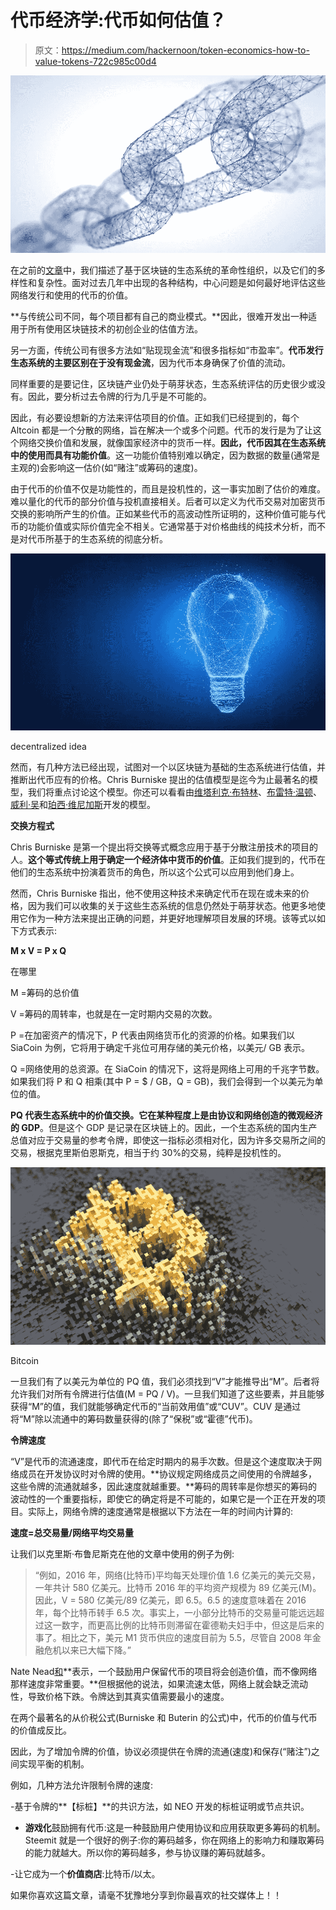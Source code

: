 # 代币经济学:代币如何估值？

> 原文：<https://medium.com/hackernoon/token-economics-how-to-value-tokens-722c985c00d4>

![](img/6f1ae766d4b673a00c8aba14d42aff39.png)

在之前的[文章](https://www.blockchains-expert.com/en/decoding-a-revolutionary-business-model/)中，我们描述了基于区块链的生态系统的革命性组织，以及它们的多样性和复杂性。面对过去几年中出现的各种结构，中心问题是如何最好地评估这些网络发行和使用的代币的价值。

**与传统公司不同，每个项目都有自己的商业模式。**因此，很难开发出一种适用于所有使用区块链技术的初创企业的估值方法。

另一方面，传统公司有很多方法如“贴现现金流”和很多指标如“市盈率”。**代币发行生态系统的主要区别在于没有现金流**，因为代币本身确保了价值的流动。

同样重要的是要记住，区块链产业仍处于萌芽状态，生态系统评估的历史很少或没有。因此，要分析过去令牌的行为几乎是不可能的。

因此，有必要设想新的方法来评估项目的价值。正如我们已经提到的，每个 Altcoin 都是一个分散的网络，旨在解决一个或多个问题。代币的发行是为了让这个网络交换价值和发展，就像国家经济中的货币一样。**因此，代币因其在生态系统中的使用而具有功能价值**。这一功能价值特别难以确定，因为数据的数量(通常是主观的)会影响这一估价(如“赌注”或筹码的速度)。

由于代币的价值不仅是功能性的，而且是投机性的，这一事实加剧了估价的难度。难以量化的代币的部分价值与投机直接相关。后者可以定义为代币交易对加密货币交换的影响所产生的价值。正如某些代币的高波动性所证明的，这种价值可能与代币的功能价值或实际价值完全不相关。它通常基于对价格曲线的纯技术分析，而不是对代币所基于的生态系统的彻底分析。

![](img/b776213898a08d0d7dd5ce62c601cf1f.png)

decentralized idea

然而，有几种方法已经出现，试图对一个以区块链为基础的生态系统进行估值，并推断出代币应有的价格。Chris Burniske 提出的估值模型是迄今为止最著名的模型，我们将重点讨论这个模型。你还可以看看由[维塔利克·布特林](https://vitalik.ca/general/2017/10/17/moe.html)、[布雷特·温顿](/@wintonARK/how-to-value-a-crypto-asset-a-model-e0548e9b6e4e)、[威利·吴](https://www.forbes.com/sites/wwoo/2017/09/29/is-bitcoin-in-a-bubble-check-the-nvt-ratio/#3d9dd30f6a23)和[珀西·维尼加斯](/@economymonitor/how-does-cryptocurrency-gain-value-d8f2700f7e77)开发的模型。

**交换方程式**

Chris Burniske 是第一个提出将交换等式概念应用于基于分散注册技术的项目的人。**这个等式传统上用于确定一个经济体中货币的价值**。正如我们提到的，代币在他们的生态系统中扮演着货币的角色，所以这个公式可以应用到他们身上。

然而，Chris Burniske 指出，他不使用这种技术来确定代币在现在或未来的价格，因为我们可以收集的关于这些生态系统的信息仍然处于萌芽状态。他更多地使用它作为一种方法来提出正确的问题，并更好地理解项目发展的环境。该等式以如下方式表示:

**M x V = P x Q**

在哪里

M =筹码的总价值

V =筹码的周转率，也就是在一定时期内交易的次数。

P =在加密资产的情况下，P 代表由网络货币化的资源的价格。如果我们以 SiaCoin 为例，它将用于确定千兆位可用存储的美元价格，以美元/ GB 表示。

Q =网络使用的总资源。在 SiaCoin 的情况下，这将是网络上可用的千兆字节数。如果我们将 P 和 Q 相乘(其中 P = $ / GB，Q = GB)，我们会得到一个以美元为单位的值。

**PQ 代表生态系统中的价值交换。它在某种程度上是由协议和网络创造的微观经济的 GDP**。但是这个 GDP 是记录在区块链上的。因此，一个生态系统的国内生产总值对应于交易量的参考令牌，即使这一指标必须相对化，因为许多交易所之间的交易，根据克里斯伯恩斯克，相当于约 30%的交易，纯粹是投机性的。

![](img/8826c1e9665057c217760a2331eb44aa.png)

Bitcoin

一旦我们有了以美元为单位的 PQ 值，我们必须找到“V”才能推导出“M”。后者将允许我们对所有令牌进行估值(M = PQ / V)。一旦我们知道了这些要素，并且能够获得“M”的值，我们就能够确定代币的“当前效用值”或“CUV”。CUV 是通过将“M”除以流通中的筹码数量获得的(除了“保税”或“霍德”代币)。

**令牌速度**

“V”是代币的流通速度，即代币在给定时期内的易手次数。但是这个速度取决于网络成员在开发协议时对令牌的使用。**协议规定网络成员之间使用的令牌越多，这些令牌的流通就越多，因此速度就越重要。**筹码的周转率是你想买的筹码的波动性的一个重要指标，即使它的确定将是不可能的，如果它是一个正在开发的项目。实际上，网络令牌的速度通常是根据以下方法在一年的时间内计算的:

**速度=总交易量/网络平均交易量**

让我们以克里斯·布鲁尼斯克在他的文章中使用的例子为例:

> “例如，2016 年，网络(比特币)平均每天处理价值 1.6 亿美元的美元交易，一年共计 580 亿美元。比特币 2016 年的平均资产规模为 89 亿美元(M)。因此，V = 580 亿美元/89 亿美元，即 6.5。6.5 的速度意味着在 2016 年，每个比特币转手 6.5 次。事实上，一小部分比特币的交易量可能远远超过这一数字，而更高比例的比特币则滞留在霍德勒夫妇手中，但这是后来的事了。相比之下，美元 M1 货币供应的速度目前为 5.5，尽管自 2008 年金融危机以来已大幅下降。”

Nate Nead[和](https://investmentbank.com/token-velocity/)**表示，一个鼓励用户保留代币的项目将会创造价值，而不像网络那样速度非常重要。**但根据他的说法，如果流速太低，网络上就会缺乏流动性，导致价格下跌。令牌达到其真实值需要最小的速度。

在两个最著名的从价税公式(Burniske 和 Buterin 的公式)中，代币的价值与代币的价值成反比。

因此，为了增加令牌的价值，协议必须提供在令牌的流通(速度)和保存(“赌注”)之间实现平衡的机制。

例如，几种方法允许限制令牌的速度:

-基于令牌的**【标桩】**的共识方法，如 NEO 开发的标桩证明或节点共识。

- **游戏化**鼓励拥有代币:这是一种鼓励用户使用协议和应用获取更多筹码的机制。Steemit 就是一个很好的例子:你的筹码越多，你在网络上的影响力和赚取筹码的能力就越大。所以你的筹码越多，参与协议赚的筹码就越多。

-让它成为一个**价值商店**:比特币/以太。

如果你喜欢这篇文章，请毫不犹豫地分享到你最喜欢的社交媒体上！！